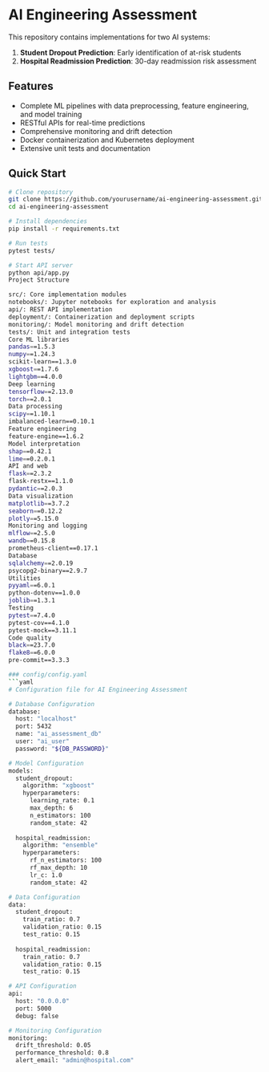 # AI Engineering Assessment

This repository contains implementations for two AI systems:
1. **Student Dropout Prediction**: Early identification of at-risk students
2. **Hospital Readmission Prediction**: 30-day readmission risk assessment

## Features
- Complete ML pipelines with data preprocessing, feature engineering, and model training
- RESTful APIs for real-time predictions
- Comprehensive monitoring and drift detection
- Docker containerization and Kubernetes deployment
- Extensive unit tests and documentation

## Quick Start
```bash
# Clone repository
git clone https://github.com/yourusername/ai-engineering-assessment.git
cd ai-engineering-assessment

# Install dependencies
pip install -r requirements.txt

# Run tests
pytest tests/

# Start API server
python api/app.py
Project Structure

src/: Core implementation modules
notebooks/: Jupyter notebooks for exploration and analysis
api/: REST API implementation
deployment/: Containerization and deployment scripts
monitoring/: Model monitoring and drift detection
tests/: Unit and integration tests
Core ML libraries
pandas==1.5.3
numpy==1.24.3
scikit-learn==1.3.0
xgboost==1.7.6
lightgbm==4.0.0
Deep learning
tensorflow==2.13.0
torch==2.0.1
Data processing
scipy==1.10.1
imbalanced-learn==0.10.1
Feature engineering
feature-engine==1.6.2
Model interpretation
shap==0.42.1
lime==0.2.0.1
API and web
flask==2.3.2
flask-restx==1.1.0
pydantic==2.0.3
Data visualization
matplotlib==3.7.2
seaborn==0.12.2
plotly==5.15.0
Monitoring and logging
mlflow==2.5.0
wandb==0.15.8
prometheus-client==0.17.1
Database
sqlalchemy==2.0.19
psycopg2-binary==2.9.7
Utilities
pyyaml==6.0.1
python-dotenv==1.0.0
joblib==1.3.1
Testing
pytest==7.4.0
pytest-cov==4.1.0
pytest-mock==3.11.1
Code quality
black==23.7.0
flake8==6.0.0
pre-commit==3.3.3

### config/config.yaml
```yaml
# Configuration file for AI Engineering Assessment

# Database Configuration
database:
  host: "localhost"
  port: 5432
  name: "ai_assessment_db"
  user: "ai_user"
  password: "${DB_PASSWORD}"

# Model Configuration
models:
  student_dropout:
    algorithm: "xgboost"
    hyperparameters:
      learning_rate: 0.1
      max_depth: 6
      n_estimators: 100
      random_state: 42
    
  hospital_readmission:
    algorithm: "ensemble"
    hyperparameters:
      rf_n_estimators: 100
      rf_max_depth: 10
      lr_c: 1.0
      random_state: 42

# Data Configuration
data:
  student_dropout:
    train_ratio: 0.7
    validation_ratio: 0.15
    test_ratio: 0.15
    
  hospital_readmission:
    train_ratio: 0.7
    validation_ratio: 0.15
    test_ratio: 0.15

# API Configuration
api:
  host: "0.0.0.0"
  port: 5000
  debug: false

# Monitoring Configuration
monitoring:
  drift_threshold: 0.05
  performance_threshold: 0.8
  alert_email: "admin@hospital.com"
